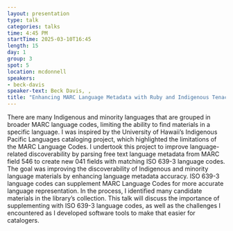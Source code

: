 ```yaml
---
layout: presentation
type: talk
categories: talks
time: 4:45 PM
startTime: 2025-03-10T16:45 
length: 15
day: 1
group: 3
spot: 5
location: mcdonnell
speakers:
- beck-davis
speaker-text: Beck Davis, , 
title: "Enhancing MARC Language Metadata with Ruby and Indigenous Tenacity"
---
```

There are many Indigenous and minority languages that are grouped in broader MARC language codes, limiting the ability to find materials in a specific language. I was inspired by the University of Hawaii’s Indigenous Pacific Languages cataloging project, which highlighted the limitations of the MARC Language Codes. I undertook this project to improve language-related discoverability by parsing free text language metadata from MARC field 546 to create new 041 fields with matching ISO 639-3 language codes. The goal was improving the discoverability of Indigenous and minority language materials by enhancing language metadata accuracy. ISO 639-3 language codes can supplement MARC Language Codes for more accurate language representation. In the process, I identified many candidate materials in the library’s collection. This talk will discuss the importance of supplementing with ISO 639-3 language codes, as well as the challenges I encountered as I developed software tools to make that easier for catalogers. 
